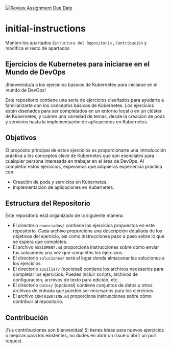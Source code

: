 [![Review Assignment Due Date](https://classroom.github.com/assets/deadline-readme-button-24ddc0f5d75046c5622901739e7c5dd533143b0c8e959d652212380cedb1ea36.svg)](https://classroom.github.com/a/0VzWTpR-)
# initial-instructions

Manten los apartados `Estructura del Repositorio` , `Contribución` y modifica el resto de apartados


## Ejercicios de Kubernetes para iniciarse en el Mundo de DevOps

¡Bienvenido/a a los ejercicios básicos de Kubernetes para iniciarse en el mundo de DevOps!

Este repositorio contiene una serie de ejercicios diseñados para ayudarte a familiarizarte con los conceptos básicos de Kubernetes. 
Los ejercicios están diseñados para ser completados en un entorno local o en un clúster de Kubernetes, y cubren una variedad de temas, desde la creación de pods y servicios hasta la implementación de aplicaciones en Kubernetes.

## Objetivos

El propósito principal de estos ejercicios es proporcionarte una introducción práctica a los conceptos clave de Kubernetes que son esenciales para cualquier persona interesada en trabajar en el área de DevOps. Al completar estos ejercicios, esperamos que adquieras experiencia práctica con:

- Creación de pods y servicios en Kubernetes.
- Implementación de aplicaciones en Kubernetes.


## Estructura del Repositorio

Este repositorio está organizado de la siguiente manera:


- El directorio `enunciados/` contiene los ejercicios propuestos en este repositorio. Cada archivo proporciona una descripción detallada de los objetivos del ejercicio, así como instrucciones paso a paso sobre lo que se espera que completes.
- El archivo `ASSIGMENT.md` proporciona instrucciones sobre cómo enviar tus soluciones una vez que completes los ejercicios.
- El directorio `soluciones/` será el lugar donde almacenar las soluciones a los ejercicios.
- El directorio `auxiliar/` (opcional) contiene los archivos necesarios para completar los ejercicios. Puedes incluir scripts, archivos de configuración, archivos de texto para edición, etc.
- El directorio `datos/` (opcional) contiene conjuntos de datos u otros archivos de entrada que pueden ser necesarios para los ejercicios.
- El archivo `CONTRIBUTING.md` proporciona instrucciones sobre cómo contribuir al repositorio.

## Contribución

¡Tus contribuciones son bienvenidas! Si tienes ideas para nuevos ejercicios o mejoras para los existentes, no dudes en abrir un issue o abrir un pull request.
